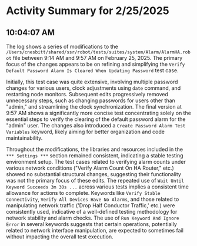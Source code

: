 # Activity Summary for 2/25/2025

## 10:04:07 AM
The log shows a series of modifications to the `/Users/cnesbitt/shared/ssr/robot/tests/suites/system/Alarm/AlarmHA.robot` file between 9:14 AM and 9:57 AM on February 25, 2025.  The primary focus of the changes appears to be on refining and simplifying the `Verify Default Password Alarm Is Cleared When Updating Password` test case.

Initially, this test case was quite extensive, involving multiple password changes for various users, clock adjustments using `date` command, and restarting node monitors.  Subsequent edits progressively removed unnecessary steps, such as changing passwords for users other than "admin," and streamlining the clock synchronization.  The final version at 9:57 AM shows a significantly more concise test concentrating solely on the essential steps to verify the clearing of the default password alarm for the "admin" user.  The changes also introduced a `Create Password Alarm Test Variables` keyword, likely aiming for better organization and code maintainability.

Throughout the modifications, the libraries and resources included in the `*** Settings ***` section remained consistent, indicating a stable testing environment setup.  The test cases related to verifying alarm counts under various network conditions ("Verify Alarm Count On HA Router," etc.) showed no substantial structural changes, suggesting their functionality was not the primary focus of these edits. The repeated use of `Wait Until Keyword Succeeds 3m 30s ...` across various tests implies a consistent time allowance for actions to complete.  Keywords like `Verify Stable Connectivity`, `Verify All Devices Have No Alarms`, and those related to manipulating network traffic ('Drop Half Conductor Traffic,' etc.) were consistently used, indicative of a well-defined testing methodology for network stability and alarm checks.  The use of  `Run Keyword And Ignore Error` in several keywords suggests that certain operations, potentially related to network interface manipulation, are expected to sometimes fail without impacting the overall test execution.
